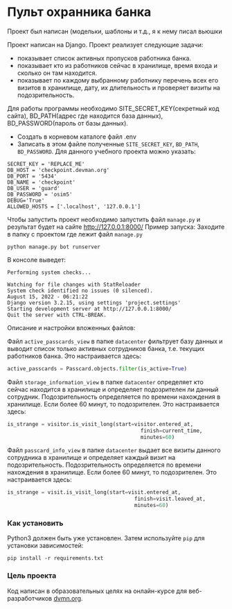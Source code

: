 # Пульт охранника банка

Проект был написан (модельки, шаблоны и т.д., я к нему писал вьюшки

Проект написан на Django. 
Проект реализует следующие задачи:
- показывает список активных пропусков работника банка.
- показывает кто из работников сейчас в хранилище, время входа и сколько он там находится.
- показывает по каждому выбранному работнику перечень всех его визитов в хранилище, дату, их длительность и проверяет визиты на подозрительность.

Для работы программы необходимо SITE_SECRET_KEY(секретный код сайта), BD_PATH(адрес где находится база данных), BD_PASSWORD(пароль от базы данных). 
- Создать в корневом каталоге файл .env
- Записать в этом файле полученные `SITE_SECRET_KEY`, `BD_PATH`, `BD_PASSWORD`.
Для данного учебного проекта можно указать:
``` 
SECRET_KEY = 'REPLACE_ME'
DB_HOST = 'checkpoint.devman.org'
DB_PORT = '5434'
DB_NAME = 'checkpoint'
DB_USER = 'guard'
DB_PASSWORD = 'osim5'
DEBUG='True'
ALLOWED_HOSTS = ['.localhost', '127.0.0.1']
```

Чтобы запустить проект необходимо запустить файл `manage.py` и результат будет на сайте http://127.0.0.1:8000/
Пример запуска:
Заходите в папку с проектом где лежит файл `manage.py`
```
python manage.py bot runserver
```
В консоле выведет:
```
Performing system checks...

Watching for file changes with StatReloader
System check identified no issues (0 silenced).
August 15, 2022 - 06:21:22
Django version 3.2.15, using settings 'project.settings'
Starting development server at http://127.0.0.1:8000/
Quit the server with CTRL-BREAK.
```


Описание и настройки вложенных файлов:

Файл `active_passcards_view` в папке `datacenter` фильтрует базу данных и выводит список только активных сотрудников банка, т.е. текущих работников банка.
Это настраивается здесь:
```py
active_passcards = Passcard.objects.filter(is_active=True)
```

Файл `storage_information_view` в папке `datacenter` определяет кто сейчас находится в хранилище и определяет подозрителен ли данный сотрудник.
Подозрительность определяется по времени нахождения в хранилище. Если более 60 минут, то подозрителен. Это настраивается здесь:
```py
is_strange = visitor.is_visit_long(start=visitor.entered_at,
                                           finish=current_time,
                                           minutes=60)
```

Файл `passcard_info_view` в папке `datacenter` выдает все визиты данного сотрудника в хранилище и определяет каждый визит на подозрительность.
Подозрительность определяется по времени нахождения в хранилище. Если более 60 минут, то подозрителен. Это настраивается здесь:
```py
is_strange = visit.is_visit_long(start=visit.entered_at,
                                         finish=visit.leaved_at,
                                         minutes=60)
```

### Как установить

Python3 должен быть уже установлен. 
Затем используйте `pip` для установки зависимостей:
```
pip install -r requirements.txt
```

### Цель проекта

Код написан в образовательных целях на онлайн-курсе для веб-разработчиков [dvmn.org](https://dvmn.org/).
